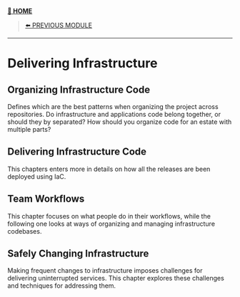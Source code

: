 [__🧭 HOME__](../../../README.md)

> [⬅️ PREVIOUS MODULE](../4-designing-infrastructure/README.md)

---

# Delivering Infrastructure


## Organizing Infrastructure Code

Defines which are the best patterns when organizing the project across repositories. Do infrastructure and applications code belong together, or should they by separated? How should you organize code for an estate with multiple parts?

## Delivering Infrastructure Code

This chapters enters more in details on how all the releases are been deployed using IaC.

## Team Workflows

This chapter focuses on what people do in their workflows, while the following one looks at ways of organizing and managing infrastructure codebases.

## Safely Changing Infrastructure

Making frequent changes to infrastructure imposes challenges for delivering uninterrupted services. This chapter explores these challenges and techniques for addressing them.

